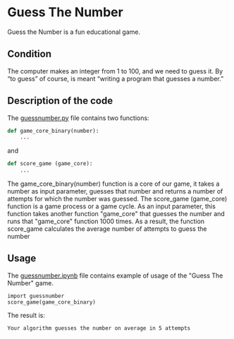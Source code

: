 # Guess The Number
Guess the Number is a fun educational game.

## Condition 
The computer makes an integer from 1 to 100, and we need to guess it.
By “to guess” of course, is meant “writing a program that guesses a number.”

## Description of the code
The [guessnumber.py](guessnumber.py) file contains two functions:
```python
def game_core_binary(number):
    ...
```
 and
```python
def score_game (game_core):
    ...
```
The game_core_binary(number) function is a core of our game, it takes a number as input parameter, guesses that number and returns a number of attempts for which the number was guessed.
The score_game (game_core) function is a game process or a game cycle.
As an input parameter, this function takes another function "game_core" that guesses the number and runs that "game_core" function 1000 times.
As a result, the function score_game calculates the average number of attempts to guess the number

## Usage
The [guessnumber.ipynb](guessnumber.ipynb) file contains example of usage of the "Guess The Number" game.

```pythonregexp
import guessnumber
score_game(game_core_binary)
```

The result is:
```pythonregexp
Your algorithm guesses the number on average in 5 attempts
```